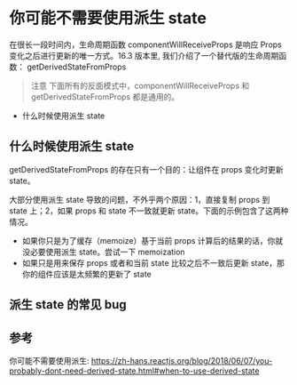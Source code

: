 # 你可能不需要使用派生 state

在很长一段时间内，生命周期函数 componentWillReceiveProps 是响应 Props 变化之后进行更新的唯一方式。16.3 版本里, 我们介绍了一个替代版的生命周期函数： getDerivedStateFromProps

> 注意
下面所有的反面模式中，componentWillReceiveProps 和 getDerivedStateFromProps 都是通用的。

- 什么时候使用派生 state

## 什么时候使用派生 state

getDerivedStateFromProps 的存在只有一个目的：让组件在 props 变化时更新 state。

大部分使用派生 state 导致的问题，不外乎两个原因：1，直接复制 props 到 state 上；2，如果 props 和 state 不一致就更新 state。下面的示例包含了这两种情况。

- 如果你只是为了缓存（memoize）基于当前 props 计算后的结果的话，你就没必要使用派生 state。尝试一下 memoization
- 如果只是用来保存 props 或者和当前 state 比较之后不一致后更新 state，那你的组件应该是太频繁的更新了 state
  
## 派生 state 的常见 bug


## 参考

你可能不需要使用派生: 
https://zh-hans.reactjs.org/blog/2018/06/07/you-probably-dont-need-derived-state.html#when-to-use-derived-state